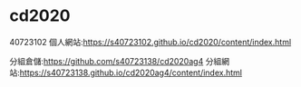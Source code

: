 # cd2020

40723102
個人網站:https://s40723102.github.io/cd2020/content/index.html


分組倉儲:https://github.com/s40723138/cd2020ag4
分組網站:https://s40723138.github.io/cd2020ag4/content/index.html
